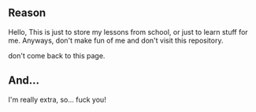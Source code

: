 ## Reason
<p>Hello, This is just to store my lessons from school, or just to learn stuff for me. Anyways, don't make fun of me and don't visit this repository.</p>
<div>
  don't come back to this page.
</div>

## And…
<p>I'm really extra, so… fuck you!</p>
